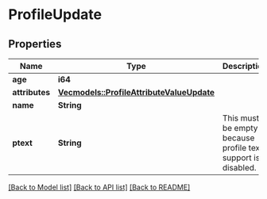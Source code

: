 # ProfileUpdate

## Properties

Name | Type | Description | Notes
------------ | ------------- | ------------- | -------------
**age** | **i64** |  | 
**attributes** | [**Vec<models::ProfileAttributeValueUpdate>**](ProfileAttributeValueUpdate.md) |  | 
**name** | **String** |  | 
**ptext** | **String** | This must be empty because profile text support is disabled. | 

[[Back to Model list]](../README.md#documentation-for-models) [[Back to API list]](../README.md#documentation-for-api-endpoints) [[Back to README]](../README.md)


